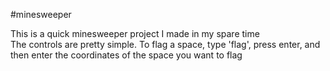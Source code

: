 #minesweeper

This is a quick minesweeper project I made in my spare time
<br>
The controls are pretty simple. To flag a space, type 'flag', press enter, and then enter the coordinates of the space you want to flag
